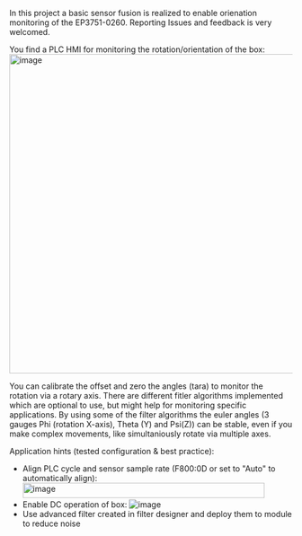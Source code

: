 In this project a basic sensor fusion is realized to enable orienation monitoring of the EP3751-0260.
Reporting Issues and feedback is very welcomed.

You find a PLC HMI for monitoring the rotation/orientation of the box:
<img width="855" height="569" alt="image" src="https://github.com/user-attachments/assets/0e2d6fa6-69cd-4020-acf6-76e9bd9f2afd" />

You can calibrate the offset and zero the angles (tara) to monitor the rotation via a rotary axis.
There are different fitler algorithms implemented which are optional to use, but might help for monitoring specific applications.
By using some of the filter algorithms the euler angles (3 gauges Phi (rotation X-axis), Theta (Y) and Psi(Z)) can be stable, even if you make complex movements, like simultaniously rotate via multiple axes.

Application hints (tested configuration & best practice):
- Align PLC cycle and sensor sample rate (F800:0D or set to "Auto" to automatically align):
  <img width="430" height="27" alt="image" src="https://github.com/user-attachments/assets/ee3a09de-c038-495f-bd05-f339c717d7ee" />
- Enable DC operation of box:
  ![image](https://github.com/user-attachments/assets/b24720d0-aecc-44f6-9d42-feff7825d100)
- Use advanced filter created in filter designer and deploy them to module to reduce noise 


